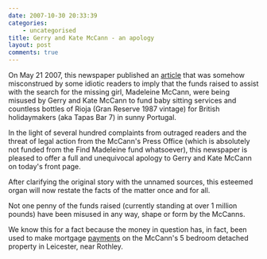 ```yaml
---
date: 2007-10-30 20:33:39
categories:
    - uncategorised
title: Gerry and Kate McCann - an apology
layout: post
comments: true
---
```

On May 21 2007, this newspaper published an
[article](http://www.nbrightside.com/blog/2007/05/21/the-tragic-case-of-madeleine-mccann/)
that was somehow misconstrued by some idiotic readers to imply that the
funds raised to assist with the search for the missing girl, Madeleine
McCann, were being misused by Gerry and Kate McCann to fund baby sitting
services and countless bottles of Rioja (Gran Reserve 1987 vintage) for
British holidaymakers (aka Tapas Bar 7) in sunny Portugal.

In the light of several hundred complaints from outraged readers and the
threat of legal action from the McCann's Press Office (which is
absolutely not funded from the Find Madeleine fund whatsoever), this
newspaper is pleased to offer a full and unequivocal apology to Gerry
and Kate McCann on today's front page.

After clarifying the original story with the unnamed sources, this
esteemed organ will now restate the facts of the matter once and for
all.

Not one penny of the funds raised (currently standing at over 1 million
pounds) have been misused in any way, shape or form by the McCanns.

We know this for a fact because the money in question has, in fact, been
used to make mortgage
[payments](http://news.bbc.co.uk/1/hi/uk/7068760.stm) on the McCann's 5
bedroom detached property in Leicester, near Rothley.
